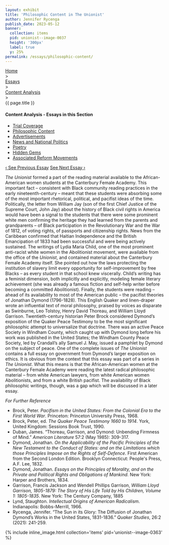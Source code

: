 ```yaml
---
layout: exhibit
title: 'Philosophic Content in The Unionist'
author: Jennifer Rycenga
publish_date: 2023-05-12
banner:
  collection: items
  pid: unionist--image-0037
  height: '300px'
  label: true
  y: 25%
permalink: /essays/philosophic-content/
---
```


<div class="breadcrumb">
<a href="/unionist/">Home</a>
<div class="caret"> &gt; </div>
<a href="/unionist/essays/">Essays</a>
<div class="caret"> &gt; </div>
<a href="
    /unionist/essays/trial-coverage/
  ">
   Content Analysis
     </a>
<div class="caret"> &gt; </div>
{{ page.title }}
</div>
<div class='section-nav-wrapper'>
<div class='section-nav'>
<h4>Content Analysis - Essays in this Section</h4>
<ul class="nav nav-pills">
  <li class="nav-item">
    <a class="nav-link" href="/unionist/essays/trial-coverage/">Trial Coverage</a>
  </li>
  <li class="nav-item">
    <a class="nav-link active" href="/unionist/essays/philosophic-content/">Philosophic Content</a>
  </li>
  <li class="nav-item">
    <a class="nav-link" href="/unionist/essays/advertisements/">Advertisements</a>
  </li>
  <li class="nav-item">
    <a class="nav-link" href="/unionist/essays/news-and-national-politics/">News and National Politics</a>
  </li>
  <li class="nav-item">
    <a class="nav-link" href="/unionist/essays/poetry/">Poetry</a>
  </li>
  <li class="nav-item">
    <a class="nav-link" href="/unionist/essays/hidden-gems/">Hidden Gems</a>
  </li>
  <li class="nav-item">
    <a class="nav-link" href="/unionist/essays/associated-reform-movements/">Associated Reform Movements</a>
  </li>
</ul>
<div class="pagination-nav">
<span class="pagination-link" id="prevlink"><a href="/unionist/essays/trial-coverage/">‹ See Previous Essay</a></span>
<span class="pagination-link" id="nextlink"><a href="/unionist/essays/advertisements/">See Next Essay ›</a></span>
</div>
</div>
</div>

<p><em>The Unionist</em> formed a part of the reading material available to the African-American women students at the Canterbury Female Academy. This important fact – consistent with Black community reading practices in the early nineteenth-century – meant that these students were absorbing some of the most important rhetorical, political, and pacifist ideas of the time. Politically, the letter from William Jay (son of the first Chief Justice of the Supreme Court, John Jay) about the history of Black civil rights in America would have been a signal to the students that there were some prominent white men confirming the heritage they had learned from the parents and grandparents – of Black participation in the Revolutionary War and the War of 1812, of voting rights, of passports and citizenship rights. News from the Caribbean confirmed that Haitian Independence and the British Emancipation of 1833 had been successful and were being actively sustained. The writings of Lydia Maria Child, one of the most prominent anti-racist white women in the Abolitionist movement, were available from the office of the <em>Unionist</em>, and contained material about the Canterbury Female Academy itself. She pointed out how the laws protecting the institution of slavery limit every opportunity for self-improvement by free Blacks – as every student in that school knew viscerally. Child’s writing has a feminist dimension, both implicitly and explicitly, modeling female literary achievement (she was already a famous fiction and self-help writer before becoming a committed Abolitionist). Finally, the students were reading – ahead of its availability to most of the American public – the pacifist theories of Jonathan Dymond (1796-1828). This English Quaker and linen-draper wrote an influential text of moral philosophy, praised by voices as disparate as Swinburne, Leo Tolstoy, Henry David Thoreau, and William Lloyd Garrison. Twentieth-century historian Peter Brock considered Dymond’s exposition of the Quaker Peace Testimony to be the most significant philosophic attempt to universalize that doctrine. There was an active Peace Society in Windham County, which caught up with Dymond long before his work was published in the United States; the Windham County Peace Society, led by Crandall’s ally Samuel J. May, issued a pamphlet by Dymond on the subject of peace. One of the complete issues of <em>The Unionist</em> contains a full essay on government from Dymond’s larger exposition on ethics. It is obvious from the context that this essay was part of a series in <em>The Unionist</em>. What this means is that the African-American women at the Canterbury Female Academy were reading the latest radical philosophic material – from white American lawyers, from white American women Abolitionists, and from a white British pacifist. The availability of Black philosophic writings, though, was a gap which will be discussed in a later essay.</p>

<p><em>For Further Reference</em></p>

- Brock, Peter. *Pacifism in the United States: From the Colonial Era to the First World War*. Princeton: Princeton University Press, 1968.
- Brock, Peter, ed. *The Quaker Peace Testimony 1660 to 1914*. York, United Kingdom: Sessions Book Trust, 1990.
- Duban, James. “Thoreau, Garrison, and Dymond: Unbending Firmness of Mind.” *American Literature* 57:2 (May 1985): 309-317.
- Dymond, Jonathan. *On the Applicability of the Pacific Principles of the New Testament to the Conduct of States: and on the Limitations which those Principles Impose on the Rights of Self-Defence*. First American from the Second London Edition. Brooklyn Connecticut: People's Press, A.F. Lee, 1832.
- Dymond, Jonathan. *Essays on the Principles of Morality, and on the Private and Political Rights and Obligations of Mankind*. New York: Harper and Brothers, 1834.
- Garrison, Francis Jackson and Wendell Phillips Garrison, *William Lloyd Garrison, 1805-1879: The Story of His Life Told by His Children, Volume 1: 1805-1835*. New York: The Century Company, 1885
- Lynd, Staughton. *Intellectual Origins of American Radicalism*. Indianapolis: Bobbs-Merrill, 1966.
- Rycenga, Jennifer. “The Sun in its Glory: The Diffusion of Jonathan Dymond’s Works in the United States, 1831-1836.” *Quaker Studies*, 26:2 (2021): 241-259.

{% include inline_image.html collection='items' pid='unionist--image-0363' %}
